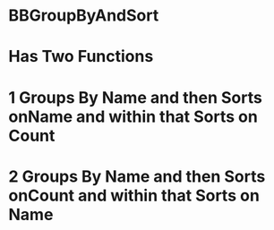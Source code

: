 # BBGroupByAndSort
# Has Two Functions 
  # 1 Groups By Name and then Sorts onName and within that Sorts on Count
  # 2 Groups By Name and then Sorts onCount and within that Sorts on Name
  
